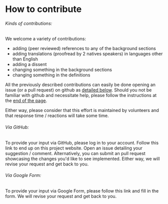 How to contribute
=======================

######  Kinds of contributions:
We welcome a variety of contributions:
* adding (peer reviewed) references to any of the background sections 
* adding translations (proofread by 2 natives speakers) in languages other than English 
* adding a dissent
* changing something in the background sections
* changing something in the definitions

All the previously described contributions can easily be done opening an issue (or a pull request) on github as [detailed below](#Via-Github). Should you not be familiar with github and necessitate help, please follow the instructions at the [end of the page](#Via-Google-Form). 

Either way, please consider that this effort is maintained by volunteers and that response time / reactions will take some time.

######  Via GitHub:
To provide your input via GitHub, please log in to your account. Follow this link to end up on this project website. Open an issue detailing your suggestion / comment. Alternatively, you can submit an pull request showcasing the changes you'd like to see implemented. Either way, we will revise your request and get back to you. 

######  Via Google Form:
To provide your input via Google Form, please follow this link and fill in the form. We will revise your request and get back to you.